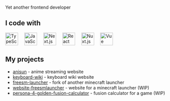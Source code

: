 Yet another frontend developer

## I code with

<p>
  <img height="40" alt="TypeScript" src="https://cdn.jsdelivr.net/gh/devicons/devicon/icons/typescript/typescript-original.svg">
  <img width="12" />
  <img height="40" alt="JavaScript" src="https://cdn.jsdelivr.net/gh/devicons/devicon/icons/javascript/javascript-original.svg">
  <img width="12" />
  <img height="40" alt="Next.js" src="https://cdn.jsdelivr.net/gh/devicons/devicon/icons/nextjs/nextjs-original.svg">
  <img width="12" />
  <img height="40" alt="React" src="https://cdn.jsdelivr.net/gh/devicons/devicon/icons/react/react-original.svg">
  <img width="12" />
  <img height="40" alt="Nuxt.js" src="https://cdn.jsdelivr.net/gh/devicons/devicon/icons/nuxtjs/nuxtjs-original.svg">
  <img width="12" />
  <img height="40" alt="Vue" src="https://cdn.jsdelivr.net/gh/devicons/devicon/icons/vuejs/vuejs-original.svg">

## My projects
- [anisun](https://github.com/notwindstone/anisun) - anime streaming website
- [keyboard-wiki](https://github.com/notwindstone/keyboard-wiki) - keyboard wiki website
- [freesm-launcher](https://github.com/FreesmTeam/FreesmLauncher) - fork of another minecraft launcher
- [website-freesmlauncher](https://github.com/FreesmTeam/website-freesmlauncher) - website for a minecraft launcher (WIP)
- [persona-4-golden-fusion-calculator](https://github.com/notwindstone/persona-4-golden-fusion-calculator) - fusion calculator for a game (WIP)
